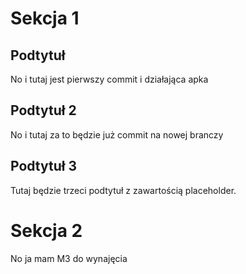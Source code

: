 # Sekcja 1

## Podtytuł 

No i tutaj jest pierwszy commit i działająca apka

## Podtytuł 2

No i tutaj za to będzie już commit na nowej branczy

## Podtytuł 3

Tutaj będzie trzeci podtytuł z zawartością placeholder.

# Sekcja 2

No ja mam M3 do wynajęcia